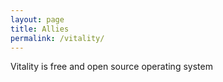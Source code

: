 ```yaml
---
layout: page
title: Allies
permalink: /vitality/
---
```


Vitality is free and open source operating system 